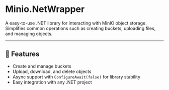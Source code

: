 # Minio.NetWrapper

A easy-to-use .NET library for interacting with MinIO object storage. Simplifies common operations such as creating buckets, uploading files, and managing objects.

---

## 🚀 Features
- Create and manage buckets
- Upload, download, and delete objects
- Async support with `ConfigureAwait(false)` for library stability
- Easy integration with any .NET project

